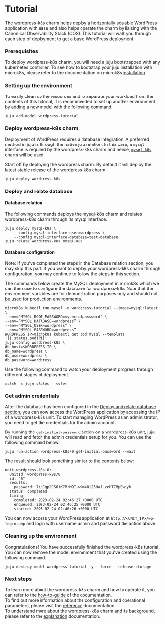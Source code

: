 # Tutorial

The wordpress-k8s charm helps deploy a horizontally scalable WordPress application with ease and
also helps operate the charm by liaising with the Canonical Observability Stack (COS). This
tutorial will walk you through each step of deployment to get a basic WordPress deployment.

### Prerequisites

To deploy wordpress-k8s charm, you will need a juju bootstrapped with any kubernetes controller.
To see how to bootstrap your juju installation with microk8s, please refer to the documentation
on microk8s [installation](https://juju.is/docs/olm/microk8s).

### Setting up the environment

To easily clean up the resources and to separate your workload from the contents of this tutorial,
it is recommended to set up another environment by adding a new model with the following command.

```
juju add-model wordpress-tutorial
```

### Deploy wordpress-k8s charm

Deployment of WordPress requires a database integration. A preferred method in juju is through the
native juju relation. In this case, a `mysql` interface is required by the wordpress-k8s charm and
hence, [`mysql-k8s`](https://charmhub.io/mysql-k8s) charm will be used.

Start off by deploying the wordpress charm. By default it will deploy the latest stable release of
the wordpress-k8s charm.

```
juju deploy wordpress-k8s
```

### Deploy and relate database

#### Database relation

The following commands deploys the mysql-k8s charm and relates wordpress-k8s charm through its mysql
interface.

```
juju deploy mysql-k8s \
    --config mysql-interface-user=wordpress \
    --config mysql-interface-database=test-database
juju relate wordpress-k8s mysql-k8s
```

#### Database configuration

Note: If you’ve completed the steps in the Database relation section, you may skip this part. If
you want to deploy your wordpress-k8s charm through configuration, you may continue to follow the
steps in this section.

The commands below create the MySQL deployment in microk8s which we can then use to configure the
database for wordpress-k8s. Note that the environment variables are for demonstration purposes only
and should not be used for production environments.

```
microk8s kubectl run mysql -n wordpress-tutorial --image=mysql:latest \
--env="MYSQL_ROOT_PASSWORD=mysecretpassword" \
--env=”MYSQL_DATABASE=wordpress” \
--env=”MYSQL_USER=wordpress” \
--env=”MYSQL_PASSWORD=wordpress”
WORDPRESS_IP=microk8s kubectl get pod mysql --template '{{.status.podIP}}'
juju config wordpress-k8s \
db_host=$WORDPRESS_IP \
db_name=wordpress \
db_user=wordpress \
db_password=wordpress
```

Use the following command to watch your deployment progress through different stages of deployment.

```
watch -c juju status --color
```

### Get admin credentials

After the database has been configured in the
[Deploy and relate database section](#deploy-and-relate-database), you can now access the WordPress
application by accessing the IP of a wordpress-k8s unit. To start managing WordPress as an
administrator, you need to get the credentials for the admin account.

By running the `get-initial-password` action on a wordpress-k8s unit, juju will read and fetch the
admin credentials setup for you. You can use the following command below.

```
juju run-action wordpress-k8s/0 get-initial-password --wait
```

The result should look something similar to the contents below:

```
unit-wordpress-k8s-0:
  UnitId: wordpress-k8s/0
  id: "6"
  results:
    password: 7ioJgp2CS6iK7MrM9I-wCm48i25HaJLzeHT7MpEwdyk
  status: completed
  timing:
    completed: 2023-02-24 02:46:27 +0000 UTC
    enqueued: 2023-02-24 02:46:25 +0000 UTC
    started: 2023-02-24 02:46:26 +0000 UTC
```

You can now access your WordPress application at `http://<UNIT_IP>/wp-login.php` and login with
username admin and password the action above.

### Cleaning up the environment

Congratulations! You have successfully finished the wordpress-k8s tutorial. You can now remove the
model environment that you’ve created using the following command.

```
juju destroy model wordpress-tutorial -y --force --release-storage
```

### Next steps

To learn more about the wordpress-k8s charm and how to operate it, you can refer to the
[how-to-guide](https://charmhub.io/wordpress-k8s/docs/how-to-guide?channel=edge) of the documentation.  
To find out more information about the configuration and operational parameters, please visit the
[reference](https://charmhub.io/wordpress-k8s/docs/reference?channel=edge) documentation.  
To understand more about the wordpress-k8s charm and its background, please refer to the
[explanation](https://charmhub.io/wordpress-k8s/docs/explanation?channel=edge) documentation.
